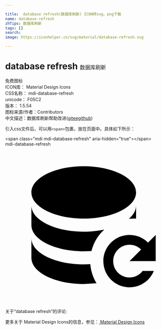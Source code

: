 ```yaml
---

title:  database refresh(数据库刷新) ICON转svg、png下载
name: database-refresh
zhTips: 数据库刷新
tags: []
search: 
image: https://iconhelper.cn/svg/material/database-refresh.svg

---
```


# database refresh  <small style="font-size: 60%;font-weight: 100">数据库刷新</small>


<div class="detail-page">
<p>
<span><span class="badge-success badge">免费图标</span> </span>
<br/>
<span>
ICON库：
<span class="badge-secondary badge">Material Design Icons</span> 
</span>
<br/>
<span>
CSS名称：
<span class="badge-secondary badge">mdi-database-refresh</span> 
</span>
<br/>
<span>
unicode：
<span class="badge-secondary badge">F05C2</span> 
<copy-btn content='F05C2' btn-title=""></copy-btn>
<copy-btn :content='String.fromCodePoint(parseInt("F05C2", 16))' btn-title="复制U"></copy-btn>
</span>
<br/>
<span>
版本：
<span class="badge-secondary badge">1.5.54</span> 
</span>
<br/>
<span>图标来源/作者：<span class="badge-light badge">Contributors</span></span> 
<br/>
<span class="zh-detail">中文描述：<span class="badge-primary badge">数据库刷新</span><span class="help-link"><span>帮助改进</span>(<a href="https://gitee.com/liuwave/icon-helper/edit/master/json/material/database-refresh.json" target="_blank" rel="noopener noreferrer">gitee</a><a href="https://github.com/liuwave/icon-helper/edit/master/json/material/database-refresh.json" target="_blank" rel="noopener noreferrer">github</a></span>)</span><br/>
</p>
</div>
<div class="alert alert-dark">
  <i class="mdi mdi-database-refresh mdi-48px"></i>
  <i class="mdi mdi-database-refresh mdi-36px"></i>
  <i class="mdi mdi-database-refresh mdi-24px"></i>
  <i class="mdi mdi-database-refresh mdi-18px"></i>
</div>
<div>
  <p>引入css文件后，可以用<code>&lt;span&gt;</code>包裹，放在页面中。具体如下所示：    
  </p>
  <div class="alert alert-primary" style="font-size: 14px">
    &lt;span class="mdi mdi-database-refresh" aria-hidden="true"&gt;&lt;/span&gt;
    <copy-btn content='<span class="mdi mdi-database-refresh" aria-hidden="true"></span>'></copy-btn>
  </div>
  <div class="alert alert-secondary">
    <i class="mdi mdi-database-refresh"
    style="font-size: 24px"
    aria-hidden="true"></i> mdi-database-refresh
    <copy-btn content="mdi-database-refresh" btn-title="复制图标名称"></copy-btn>
  </div>
</div>
<div id="svg" class="svg-wrap">
<svg xmlns="http://www.w3.org/2000/svg" viewBox="0 0 24 24"><path d="M12 3C16.42 3 20 4.79 20 7C20 9.21 16.42 11 12 11C7.58 11 4 9.21 4 7C4 4.79 7.58 3 12 3M4 9C4 11.21 7.58 13 12 13C13.11 13 14.18 12.89 15.14 12.68C14.19 13.54 13.5 14.67 13.18 15.96L12 16C7.58 16 4 14.21 4 12V9M20 9V11L19.5 11L18.9 11.03C19.6 10.43 20 9.74 20 9M4 14C4 16.21 7.58 18 12 18L13 17.97C13.09 19.03 13.42 20 13.95 20.88L12 21C7.58 21 4 19.21 4 17V14M19 13.5C20.11 13.5 21.11 13.95 21.83 14.67L23 13.5V17.5H19L20.77 15.73C20.32 15.28 19.69 15 19 15C17.62 15 16.5 16.12 16.5 17.5C16.5 18.88 17.62 20 19 20C19.82 20 20.54 19.61 21 19H22.71C22.12 20.47 20.68 21.5 19 21.5C16.79 21.5 15 19.71 15 17.5C15 15.29 16.79 13.5 19 13.5Z" /></svg>
</div>
<detail full-name='mdi-database-refresh'></detail>
<div>
<p>关于“database refresh”的评论:</p>
</div>
<Vssue title="关于“database refresh”的评论" ></Vssue>    
<div><p>更多关于 Material Design Icons的信息，参见：<a target="_blank" href="https://iconhelper.cn/material.html"> Material Design Icons</a>
</p></div>
